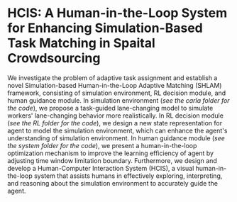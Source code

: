 # HCIS: A Human-in-the-Loop System for Enhancing Simulation-Based Task Matching in Spaital Crowdsourcing
We investigate the problem of adaptive task assignment and establish a novel Simulation-based Human-in-the-Loop Adaptive Matching (SHLAM) framework, consisting of simulation environment, RL decision module, and human guidance module. In simulation environment (<em>see the carla folder for the code</em>), we propose a task-guided lane-changing model to simulate workers' lane-changing behavior more realistically. In RL decision module (<em>see the RL folder for the code</em>), we design a new state representation for agent to model the simulation environment, which can enhance the agent's understanding of simulation environment. In human guidance module (<em>see the system folder for the code</em>), we present a human-in-the-loop optimization mechanism to improve the learning efficiency of agent by adjusting time window limitation boundary. Furthermore, we design and develop a Human-Computer Interaction System (HCIS), a visual human-in-the-loop system that assists humans in effectively exploring, interpreting, and reasoning about the simulation environment to accurately guide the agent.
